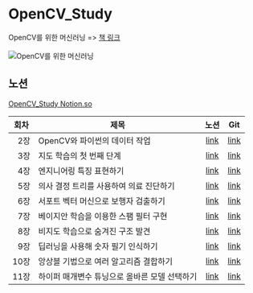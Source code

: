 # OpenCV_Study

OpenCV를 위한 머신러닝 => [책 링크](http://www.kyobobook.co.kr/product/detailViewKor.laf?ejkGb=KOR&mallGb=KOR&barcode=9791161750965&orderClick=LAG&Kc=)<br>
<br>
![OpenCV를 위한 머신러닝](http://image.kyobobook.co.kr/images/book/large/965/l9791161750965.jpg)

노션
-----------------
[OpenCV_Study Notion.so](https://www.notion.so/OpenCV-8b5b3e091aef48b38753e6201c7f60be)

| <center>회차 | <center>제목 | <center>노션 | <center>Git |
| - | - | - | - |
| <div style="text-align: right">2장 | OpenCV와 파이썬의 데이터 작업 | <center>[link](https://www.notion.so/2-OpenCV-de42556949ba415cbd4501fb985596a6) | <center>[link]() |
| <div style="text-align: right">3장 | 지도 학습의 첫 번째 단계 | <center>[link](https://www.notion.so/3-003a4f656d7f446eb34d05b11f1c6090) | <center>[link]() |
| <div style="text-align: right">4장 | 엔지니어링 특징 표현하기 | <center>[link](https://www.notion.so/4-2d2c4a08aed04ea98c813947c48710c5) | <center>[link]() |
| <div style="text-align: right">5장 | 의사 결정 트리를 사용하여 의료 진단하기 | <center>[link](https://www.notion.so/5-4ab75dfb72c640edac7433f414621ad0) | <center>[link]() |
| <div style="text-align: right">6장 | 서포트 벡터 머신으로 보행자 검출하기 | <center>[link](https://www.notion.so/6-1db08faa68b54dd4b5d73bc52e9efcb9) | <center>[link]() |
| <div style="text-align: right">7장 | 베이지안 학습을 이용한 스팸 필터 구현 | <center>[link](https://www.notion.so/7-4544b0aa3b914956bba331605a9d11a7) | <center>[link]() |
| <div style="text-align: right">8장 | 비지도 학습으로 숨겨진 구조 발견 | <center>[link](https://www.notion.so/8-1fd045da42ff41eb8c068c25b9f1c88c) | <center>[link]() |
| <div style="text-align: right">9장 | 딥러닝을 사용해 숫자 필기 인식하기 | <center>[link](https://www.notion.so/9-00eab0ab8b9046ffb2776a9ec8234f2b) | <center>[link]() |
| <div style="text-align: right">10장 | 앙상블 기법으로 여러 알고리즘 결합하기 | <center>[link](https://www.notion.so/10-a2d3aef2161c4926932668ac59ef0e7c) | <center>[link]() |
| <div style="text-align: right">11장 | 하이퍼 매개변수 튜닝으로 올바른 모델 선택하기 | <center>[link](https://www.notion.so/11-e6f3b672ad524beb9768c83538167776) | <center>[link]() |

